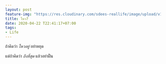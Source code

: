 ```yaml
---
layout: post
feature-img: "https://res.cloudinary.com/sdees-reallife/image/upload/v1555658919/sample_feature_img.png"
title: ไหว?
date: 2020-04-22 T22:41:17+07:00
tags:
- Life
---
```

ถ้าคิดว่า *ไหวอยู่* อย่าหยุด

<i class="fa fa-child" style="color:plum"></i>

แต่ถ้าคิดว่า *ถึงที่สุด* แล้วอย่าฝืน
